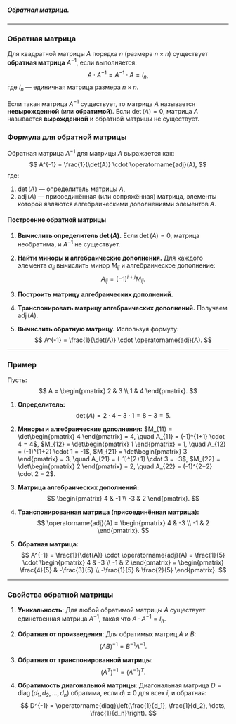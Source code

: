 ##### Обратная матрица.
---
### Обратная матрица
Для квадратной матрицы $A$ порядка $n$ (размера $n \times n$) существует **обратная матрица** $A^{-1}$, если выполняется:
$$
A \cdot A^{-1} = A^{-1} \cdot A = I_n,
$$
где $I_n$ — единичная матрица размера $n \times n$. 

Если такая матрица $A^{-1}$ существует, то матрица $A$ называется **невырожденной** (или **обратимой**). Если $\det(A) = 0$, матрица $A$ называется **вырожденной** и обратной матрицы не существует.
### Формула для обратной матрицы
Обратная матрица $A^{-1}$ для матрицы $A$ выражается как:
$$
A^{-1} = \frac{1}{\det(A)} \cdot \operatorname{adj}(A),
$$
где:
1. $\det(A)$ — определитель матрицы $A$,
2. $\operatorname{adj}(A)$ — присоединённая (или сопряжённая) матрица, элементы которой являются алгебраическими дополнениями элементов $A$.

#### Построение обратной матрицы

1. **Вычислить определитель $\det(A)$.**
   Если $\det(A) = 0$, матрица необратима, и $A^{-1}$ не существует.
   
2. **Найти миноры и алгебраические дополнения.**
   Для каждого элемента $a_{ij}$ вычислить минор $M_{ij}$ и алгебраическое дополнение:
   $$
   A_{ij} = (-1)^{i+j} M_{ij}.
   $$
3. **Построить матрицу алгебраических дополнений.**
4. **Транспонировать матрицу алгебраических дополнений.**
   Получаем $\operatorname{adj}(A)$.

5. **Вычислить обратную матрицу.**
   Используя формулу:
   $$
   A^{-1} = \frac{1}{\det(A)} \cdot \operatorname{adj}(A).
   $$

---

### Пример

Пусть:
$$
A = \begin{pmatrix}
2 & 3 \\
1 & 4
\end{pmatrix}.
$$

1. **Определитель:**
   $$
   \det(A) = 2 \cdot 4 - 3 \cdot 1 = 8 - 3 = 5.
   $$

2. **Миноры и алгебраические дополнения:**
   $M_{11} = \det\begin{pmatrix} 4 \end{pmatrix} = 4, \quad A_{11} = (-1)^{1+1} \cdot 4 = 4$,
   $M_{12} = \det\begin{pmatrix} 1 \end{pmatrix} = 1, \quad A_{12} = (-1)^{1+2} \cdot 1 = -1$,
   $M_{21} = \det\begin{pmatrix} 3 \end{pmatrix} = 3, \quad A_{21} = (-1)^{2+1} \cdot 3 = -3$,
    $M_{22} = \det\begin{pmatrix} 2 \end{pmatrix} = 2, \quad A_{22} = (-1)^{2+2} \cdot 2 = 2$.

3. **Матрица алгебраических дополнений:**
   $$
   \begin{pmatrix}
   4 & -1 \\
   -3 & 2
   \end{pmatrix}.
   $$
4. **Транспонированная матрица (присоединённая матрица):**
   $$
   \operatorname{adj}(A) =
   \begin{pmatrix}
   4 & -3 \\
   -1 & 2
   \end{pmatrix}.
   $$
5. **Обратная матрица:**
   $$
   A^{-1} = \frac{1}{\det(A)} \cdot \operatorname{adj}(A) =
   \frac{1}{5} \cdot
   \begin{pmatrix}
   4 & -3 \\
   -1 & 2
   \end{pmatrix} =
   \begin{pmatrix}
   \frac{4}{5} & -\frac{3}{5} \\
   -\frac{1}{5} & \frac{2}{5}
   \end{pmatrix}.
   $$

---

### Свойства обратной матрицы

1. **Уникальность**:
   Для любой обратимой матрицы $A$ существует единственная матрица $A^{-1}$, такая что $A \cdot A^{-1} = I_n$.

2. **Обратная от произведения**:
   Для обратимых матриц $A$ и $B$:
   $$
   (AB)^{-1} = B^{-1}A^{-1}.
   $$

3. **Обратная от транспонированной матрицы**:
   $$
   (A^T)^{-1} = (A^{-1})^T.
   $$

4. **Обратимость диагональной матрицы**:
   Диагональная матрица $D = \operatorname{diag}(d_1, d_2, \dots, d_n)$ обратима, если $d_i \neq 0$ для всех $i$, и обратная:
   $$
   D^{-1} = \operatorname{diag}\left(\frac{1}{d_1}, \frac{1}{d_2}, \dots, \frac{1}{d_n}\right).
   $$